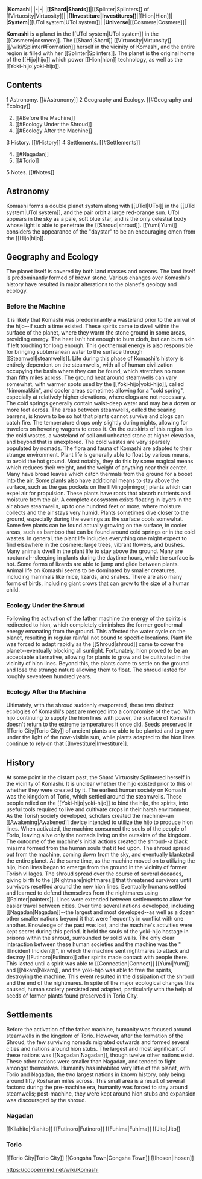 |**Komashi**|
|-|-|
|**[[Shard\|Shards]]**|[[Splinter\|Splinters]] of [[Virtuosity\|Virtuosity]]|
|**[[Investiture\|Investitures]]**|[[Hion\|Hion]]|
|**System**|[[UTol system\|UTol system]]|
|**Universe**|[[Cosmere\|Cosmere]]|

**Komashi** is a planet in the [[UTol system\|UTol system]] in the [[Cosmere\|cosmere]]. The [[Shard\|Shard]] [[Virtuosity\|Virtuosity]] [[/wiki/Splinter#Formation]] herself in the vicinity of Komashi, and the entire region is filled with her [[Splinter\|Splinters]]. The planet is the original home of the [[Hijo\|hijo]] which power [[Hion\|hion]] technology, as well as the [[Yoki-hijo\|yoki-hijo]].

## Contents

1 Astronomy. [[#Astronomy]] 
2 Geography and Ecology. [[#Geography and Ecology]] 

2. [[#Before the Machine]] 
2. [[#Ecology Under the Shroud]] 
2. [[#Ecology After the Machine]] 


3 History. [[#History]] 
4 Settlements. [[#Settlements]] 

4. [[#Nagadan]] 
4. [[#Torio]] 


5 Notes. [[#Notes]] 


## Astronomy
Komashi forms a double planet system along with [[UTol\|UTol]] in the [[UTol system\|UTol system]], and the pair orbit a large red-orange sun. UTol appears in the sky as a pale, soft blue star, and is the only celestial body whose light is able to penetrate the [[Shroud\|shroud]]. [[Yumi\|Yumi]] considers the appearance of the "daystar" to be an encouraging omen from the [[Hijo\|hijo]].

## Geography and Ecology
The planet itself is covered by both land masses and oceans. The land itself is predominantly formed of brown stone. Various changes over Komashi's history have resulted in major alterations to the planet's geology and ecology.

### Before the Machine
It is likely that Komashi was predominantly a wasteland prior to the arrival of the hijo--if such a time existed. These spirits came to dwell within the surface of the planet, where they warm the stone ground in some areas, providing energy. The heat isn't hot enough to burn cloth, but can burn skin if left touching for long enough. This geothermal energy is also responsible for bringing subterranean water to the surface through [[Steamwell\|steamwells]]. Life during this phase of Komashi's history is entirely dependent on the steamwells, with all of human civilization occupying the basin where they can be found, which stretches no more than fifty miles across. The ground heat around steamwells can vary somewhat, with warmer spots used by the [[Yoki-hijo\|yoki-hijo]], called "kimomakkin", and cooler areas sometimes allowing for a "cold spring", especially at relatively higher elevations, where clogs are not necessary. The cold springs generally contain waist-deep water and may be a dozen or more feet across.
The areas between steamwells, called the searing barrens, is known to be so hot that plants cannot survive and clogs can catch fire. The temperature drops only slightly during nights, allowing for travelers on hovering wagons to cross it. On the outskirts of this region lies the cold wastes, a wasteland of soil and unheated stone at higher elevation, and beyond that is unexplored. The cold wastes are very sparsely populated by nomads.
The flora and fauna of Komashi are adapted to their strange environment. Plant life is generally able to float by various means, to avoid the hot ground. Most notably, they do this by some magical means which reduces their weight, and the weight of anything near their center. Many have broad leaves which catch thermals from the ground for a boost into the air. Some plants also have additional means to stay above the surface, such as the gas pockets on the [[Mingo\|mingo]] plants which can expel air for propulsion. These plants have roots that absorb nutrients and moisture from the air. A complete ecosystem exists floating in layers in the air above steamwells, up to one hundred feet or more, where moisture collects and the air stays very humid. Plants sometimes dive closer to the ground, especially during the evenings as the surface cools somewhat. Some few plants can be found actually growing on the surface, in cooler areas, such as bamboo that can be found around cold springs or in the cold wastes. In general, the plant life includes everything one might expect to find elsewhere in the cosmere: large trees, vibrant flowers, and bushes.
Many animals dwell in the plant life to stay above the ground. Many are nocturnal--sleeping in plants during the daytime hours, while the surface is hot. Some forms of lizards are able to jump and glide between plants. Animal life on Komashi seems to be dominated by smaller creatures, including mammals like mice, lizards, and snakes. There are also many forms of birds, including giant crows that can grow to the size of a human child.

### Ecology Under the Shroud
Following the activation of the father machine the energy of the spirits is redirected to hion, which completely diminishes the former geothermal energy emanating from the ground. This affected the water cycle on the planet, resulting in regular rainfall not bound to specific locations. Plant life was forced to adapt rapidly as the [[Shroud\|shroud]] came to cover the planet--eventually blocking all sunlight. Fortunately, hion proved to be an acceptable alternative, allowing for plants to grow and be cultivated in the vicinity of hion lines. Beyond this, the plants came to settle on the ground and lose the strange nature allowing them to float.
The shroud lasted for roughly seventeen hundred years.

### Ecology After the Machine
Ultimately, with the shroud suddenly evaporated, these two distinct ecologies of Komashi's past are merged into a compromise of the two. With hijo continuing to supply the hion lines with power, the surface of Komashi doesn't return to the extreme temperatures it once did. Seeds preserved in [[Torio City\|Torio City]] of ancient plants are able to be planted and to grow under the light of the now-visible sun, while plants adapted to the hion lines continue to rely on that [[Investiture\|Investiture]].

## History
At some point in the distant past, the Shard Virtuosity Splintered herself in the vicinity of Komashi. It is unclear whether the hijo existed prior to this or whether they were created by it. The earliest human society on Komashi was the kingdom of Torio, which settled around the steamwells. These people relied on the [[Yoki-hijo\|yoki-hijo]] to bind the hijo, the spirits, into useful tools required to live and cultivate crops in their harsh environment. As the Torish society developed, scholars created the machine--an [[Awakening\|Awakened]] device intended to utilize the hijo to produce hion lines. When activated, the machine consumed the souls of the people of Torio, leaving alive only the nomads living on the outskirts of the kingdom.
The outcome of the machine's initial actions created the shroud--a black miasma formed from the human souls that it fed upon. The shroud spread out from the machine, coming down from the sky, and eventually blanketed the entire planet. At the same time, as the machine moved on to utilizing the hijo, hion lines began to emerge from the ground in the vicinity of former Torish villages. The shroud spread over the course of several decades, giving birth to the [[Nightmare\|nightmares]] that threatened survivors until survivors resettled around the new hion lines. Eventually humans settled and learned to defend themselves from the nightmares using [[Painter\|painters]]. Lines were extended between settlements to allow for easier travel between cities. Over time several nations developed, including [[Nagadan\|Nagadan]]--the largest and most developed--as well as a dozen other smaller nations beyond it that were frequently in conflict with one another. Knowledge of the past was lost, and the machine's activities were kept secret during this period. It held the souls of the yoki-hijo hostage in prisons within the shroud, surrounded by solid walls. The only clear interaction between these human societies and the machine was the "[[Incident\|Incident]]", in which the machine sent nightmares to attack and destroy [[Futinoro\|Futinoro]] after spirits made contact with people there.
This lasted until a spirit was able to [[Connection\|Connect]] [[Yumi\|Yumi]] and [[Nikaro\|Nikaro]], and the yoki-hijo was able to free the spirits, destroying the machine. This event resulted in the dissipation of the shroud and the end of the nightmares. In spite of the major ecological changes this caused, human society persisted and adapted, particularly with the help of seeds of former plants found preserved in Torio City.

## Settlements
Before the activation of the father machine, humanity was focused around steamwells in the kingdom of Torio. However, after the formation of the Shroud, the few surviving nomads migrated outwards and formed several cities and nations around hion stubs. The largest and most significant of these nations was [[Nagadan\|Nagadan]], though twelve other nations exist. These other nations were smaller than Nagadan, and tended to fight amongst themselves.
Humanity has inhabited very little of the planet, with Torio and Nagadan, the two largest nations in known history, only being around fifty Rosharan miles across. This small area is a result of several factors: during the pre-machine era, humanity was forced to stay around steamwells; post-machine, they were kept around hion stubs and expansion was discouraged by the shroud.

### Nagadan
[[Kilahito\|Kilahito]]
[[Futinoro\|Futinoro]]
[[Fuhima\|Fuhima]]
[[Jito\|Jito]]
### Torio
[[Torio City\|Torio City]]
[[Gongsha Town\|Gongsha Town]]
[[Ihosen\|Ihosen]]


https://coppermind.net/wiki/Komashi